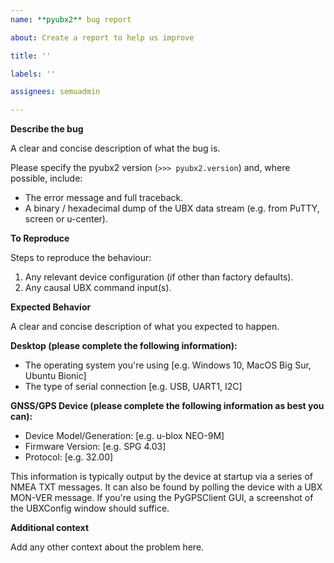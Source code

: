 ```yaml
---
name: **pyubx2** bug report

about: Create a report to help us improve

title: ''

labels: ''

assignees: semuadmin

---
```


**Describe the bug**

A clear and concise description of what the bug is.

Please specify the pyubx2 version (`>>> pyubx2.version`) and, where possible, include:
 - The error message and full traceback.
 - A binary / hexadecimal dump of the UBX data stream (e.g. from PuTTY, screen or u-center).

**To Reproduce**

Steps to reproduce the behaviour:
1. Any relevant device configuration (if other than factory defaults).
2. Any causal UBX command input(s).

**Expected Behavior**

A clear and concise description of what you expected to happen.

**Desktop (please complete the following information):**

 - The operating system you're using [e.g. Windows 10, MacOS Big Sur, Ubuntu Bionic]
 - The type of serial connection [e.g. USB, UART1, I2C]

**GNSS/GPS Device (please complete the following information as best you can):**

 - Device Model/Generation: [e.g. u-blox NEO-9M]
 - Firmware Version: [e.g. SPG 4.03]
 - Protocol: [e.g. 32.00]
 
This information is typically output by the device at startup via a series of NMEA TXT messages. 
It can also be found by polling the device with a UBX MON-VER message. If you're using the 
PyGPSClient GUI, a screenshot of the UBXConfig window should suffice.

**Additional context**

Add any other context about the problem here.
